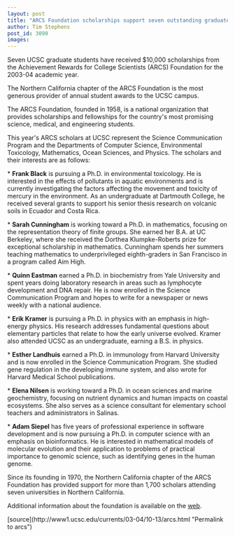 ```yaml
---
layout: post
title: "ARCS Foundation scholarships support seven outstanding graduate students"
author: Tim Stephens
post_id: 3090
images:
---
```


<p>
  Seven UCSC graduate students have received $10,000 scholarships from the Achievement Rewards for College Scientists (ARCS) Foundation for the 2003-04 academic year.<br>
</p>
<p>
  The Northern California chapter of the ARCS Foundation is the most generous provider of annual student awards to the UCSC campus.<br>
</p>
<p>
  The ARCS Foundation, founded in 1958, is a national organization that provides scholarships and fellowships for the country's most promising science, medical, and engineering students.
</p>
<p>
  This year's ARCS scholars at UCSC represent the Science Communication Program and the Departments of Computer Science, Environmental Toxicology, Mathematics, Ocean Sciences, and Physics. The scholars and their interests are as follows:<br>
</p>
<p>
  * <b>Frank Black</b> is pursuing a Ph.D. in environmental toxicology. He is interested in the effects of pollutants in aquatic environments and is currently investigating the factors affecting the movement and toxicity of mercury in the environment. As an undergraduate at Dartmouth College, he received several grants to support his senior thesis research on volcanic soils in Ecuador and Costa Rica.<br>
</p>
<p>
  * <b>Sarah Cunningham</b> is working toward a Ph.D. in mathematics, focusing on the representation theory of finite groups. She earned her B.A. at UC Berkeley, where she received the Dorthea Klumpke-Roberts prize for exceptional scholarship in mathematics. Cunningham spends her summers teaching mathematics to underprivileged eighth-graders in San Francisco in a program called Aim High.<br>
</p>
<p>
  * <b>Quinn Eastman</b> earned a Ph.D. in biochemistry from Yale University and spent years doing laboratory research in areas such as lymphocyte development and DNA repair. He is now enrolled in the Science Communication Program and hopes to write for a newspaper or news weekly with a national audience.<br>
</p>
<p>
  * <b>Erik Kramer</b> is pursuing a Ph.D. in physics with an emphasis in high-energy physics. His research addresses fundamental questions about elementary particles that relate to how the early universe evolved. Kramer also attended UCSC as an undergraduate, earning a B.S. in physics.
</p>
<p>
  * <b>Esther Landhuis</b> earned a Ph.D. in immunology from Harvard University and is now enrolled in the Science Communication Program. She studied gene regulation in the developing immune system, and also wrote for Harvard Medical School publications.<br>
</p>
<p>
  * <b>Elena Nilsen</b> is working toward a Ph.D. in ocean sciences and marine geochemistry, focusing on nutrient dynamics and human impacts on coastal ecosystems. She also serves as a science consultant for elementary school teachers and administrators in Salinas.<br>
</p>
<p>
  * <b>Adam Siepel</b> has five years of professional experience in software development and is now pursuing a Ph.D. in computer science with an emphasis on bioinformatics. He is interested in mathematical models of molecular evolution and their application to problems of practical importance to genomic science, such as identifying genes in the human genome.<br>
</p>
<p>
  Since its founding in 1970, the Northern California chapter of the ARCS Foundation has provided support for more than 1,700 scholars attending seven universities in Northern California.
</p>
<p>
  Additional information about the foundation is available on the <a href="http://www.arcsfoundation.org">web</a>.
</p>
[source](http://www1.ucsc.edu/currents/03-04/10-13/arcs.html "Permalink to arcs")

